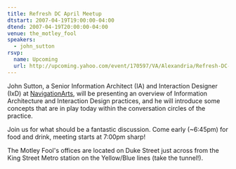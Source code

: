 ```yaml
---
title: Refresh DC April Meetup
dtstart: 2007-04-19T19:00:00-04:00
dtend: 2007-04-19T20:00:00-04:00
venue: the_motley_fool
speakers:
  - john_sutton
rsvp:
  name: Upcoming
  url: http://upcoming.yahoo.com/event/170597/VA/Alexandria/Refresh-DC-April-meetup/The-Motley-Fool/
---
```


John Sutton, a Senior Information Architect (IA) and Interaction Designer (IxD) at [NavigationArts](http://www.navigationarts.com), will be presenting an overview of Information Architecture and Interaction Design practices, and he will introduce some concepts that are in play today within the conversation circles of the practice.

Join us for what should be a fantastic discussion. Come early (~6:45pm) for food and drink, meeting starts at 7:00pm sharp!

The Motley Fool's offices are located on Duke Street just across from the King Street Metro station on the Yellow/Blue lines (take the tunnel!).